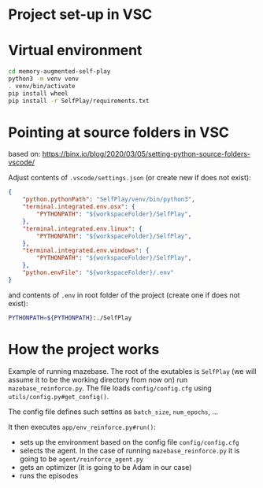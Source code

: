 # Project set-up in VSC 
# Virtual environment 

```bash
cd memory-augmented-self-play
python3 -m venv venv
. venv/bin/activate
pip install wheel
pip install -r SelfPlay/requirements.txt
```

# Pointing at source folders in VSC
based on: https://binx.io/blog/2020/03/05/setting-python-source-folders-vscode/

Adjust contents of `.vscode/settings.json` (or create new if does not exist): 
```json
{
    "python.pythonPath": "SelfPlay/venv/bin/python3",
    "terminal.integrated.env.osx": {
        "PYTHONPATH": "${workspaceFolder}/SelfPlay",
    },
    "terminal.integrated.env.linux": {
        "PYTHONPATH": "${workspaceFolder}/SelfPlay",
    },
    "terminal.integrated.env.windows": {
        "PYTHONPATH": "${workspaceFolder}/SelfPlay",
    },
    "python.envFile": "${workspaceFolder}/.env"
}
```
and contents of `.env` in root folder of the project (create one if does not exist): 
```bash
PYTHONPATH=${PYTHONPATH}:./SelfPlay
```
# How the project works 
Example of running mazebase. 
The root of the exutables is `SelfPlay` (we will assume it to be the working directory from now on)
run `mazebase_reinforce.py`. The file loads `config/config.cfg` using `utils/config.py#get_config()`. 

The config file defines such settins as `batch_size`, `num_epochs`, ...

It then executes `app/env_reinforce.py#run()`:
 * sets up the environment based on the config file `config/config.cfg`
 * selects the agent. In the case of running `mazebase_reinforce.py` it is going to be `agent/reinforce_agent.py`
 * gets an optimizer (it is going to be Adam in our case)
 * runs the episodes


